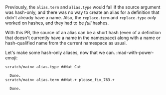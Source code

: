 Previously, the `alias.term` and `alias.type` would fail if the source argument was hash-only, and there was no way to create an alias for a definition that didn't already have a name.  Also, the `replace.term` and `replace.type` *only* worked on hashes, and they had to be *full* hashes.

With this PR, the source of an alias can be a short hash (even of a definition that doesn't currently have a name in the namespace) along with a name or hash-qualified name from the current namespace as usual.

Let's make some hash-only aliases, now that we can. :mad-with-power-emoji:

``` ucm
scratch/main> alias.type ##Nat Cat

  Done.
scratch/main> alias.term ##Nat.+ please_fix_763.+

  Done.
```
